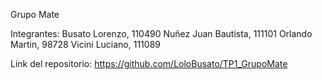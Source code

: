 Grupo Mate

Integrantes:
Busato Lorenzo, 110490
Nuñez Juan Bautista, 111101
Orlando Martin, 98728
Vicini Luciano, 111089

Link del repositorio:
https://github.com/LoloBusato/TP1_GrupoMate